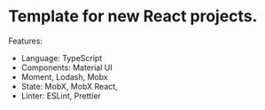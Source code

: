 # Template for new React projects.

Features:

-   Language: TypeScript
-   Components: Material UI
-   Moment, Lodash, Mobx
-   State: MobX, MobX React,
-   Linter: ESLint, Prettier
